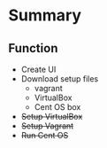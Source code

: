 # Summary
## Function
  + Create UI
  + Download setup files
    - vagrant
    - VirtualBox
    - Cent OS box
   + <del>Setup VirtualBox </del>
   + <del>Setup Vagrant</del>
   + <del>Run Cent OS</del>
 
